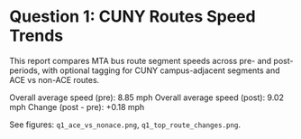 # Question 1: CUNY Routes Speed Trends

This report compares MTA bus route segment speeds across pre- and post- periods,
with optional tagging for CUNY campus-adjacent segments and ACE vs non-ACE routes.

Overall average speed (pre): 8.85 mph
Overall average speed (post): 9.02 mph
Change (post - pre): +0.18 mph

See figures: `q1_ace_vs_nonace.png`, `q1_top_route_changes.png`.